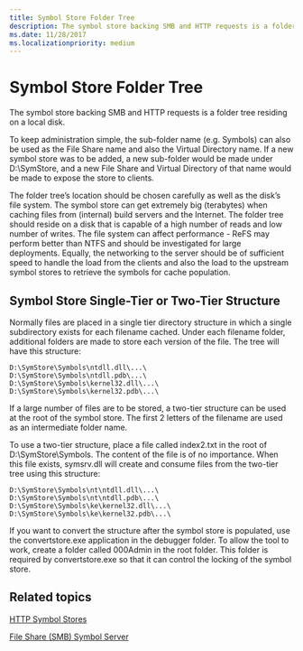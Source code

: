 ```yaml
---
title: Symbol Store Folder Tree
description: The symbol store backing SMB and HTTP requests is a folder tree residing on a local disk.
ms.date: 11/28/2017
ms.localizationpriority: medium
---
```


# Symbol Store Folder Tree


The symbol store backing SMB and HTTP requests is a folder tree residing on a local disk.

To keep administration simple, the sub-folder name (e.g. Symbols) can also be used as the File Share name and also the Virtual Directory name. If a new symbol store was to be added, a new sub-folder would be made under D:\\SymStore, and a new File Share and Virtual Directory of that name would be made to expose the store to clients.

The folder tree’s location should be chosen carefully as well as the disk’s file system. The symbol store can get extremely big (terabytes) when caching files from (internal) build servers and the Internet. The folder tree should reside on a disk that is capable of a high number of reads and low number of writes. The file system can affect performance - ReFS may perform better than NTFS and should be investigated for large deployments. Equally, the networking to the server should be of sufficient speed to handle the load from the clients and also the load to the upstream symbol stores to retrieve the symbols for cache population.

## <span id="Symbol_Store_Single-Tier_or_Two-Tier_Structure"></span><span id="symbol_store_single-tier_or_two-tier_structure"></span><span id="SYMBOL_STORE_SINGLE-TIER_OR_TWO-TIER_STRUCTURE"></span>Symbol Store Single-Tier or Two-Tier Structure


Normally files are placed in a single tier directory structure in which a single subdirectory exists for each filename cached. Under each filename folder, additional folders are made to store each version of the file. The tree will have this structure:

```console
D:\SymStore\Symbols\ntdll.dll\...\
D:\SymStore\Symbols\ntdll.pdb\...\
D:\SymStore\Symbols\kernel32.dll\...\
D:\SymStore\Symbols\kernel32.pdb\...\
```

If a large number of files are to be stored, a two-tier structure can be used at the root of the symbol store. The first 2 letters of the filename are used as an intermediate folder name.

To use a two-tier structure, place a file called index2.txt in the root of D:\\SymStore\\Symbols. The content of the file is of no importance. When this file exists, symsrv.dll will create and consume files from the two-tier tree using this structure:

```console
D:\SymStore\Symbols\nt\ntdll.dll\...\
D:\SymStore\Symbols\nt\ntdll.pdb\...\
D:\SymStore\Symbols\ke\kernel32.dll\...\
D:\SymStore\Symbols\ke\kernel32.pdb\...\
```

If you want to convert the structure after the symbol store is populated, use the convertstore.exe application in the debugger folder. To allow the tool to work, create a folder called 000Admin in the root folder. This folder is required by convertstore.exe so that it can control the locking of the symbol store.

## <span id="related_topics"></span>Related topics


[HTTP Symbol Stores](http-symbol-stores.md)

[File Share (SMB) Symbol Server](file-share--smb--symbol-server.md)

 

 






